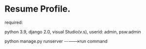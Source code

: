 # Resume Profile.

required:

python 3.9,
django 2.0,
visual Studio(v.s), userid: admin, psw:admin


python manage.py runserver ----->run command

